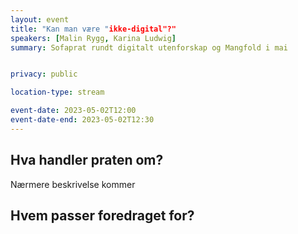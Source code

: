 ```yaml
---
layout: event
title: "Kan man være "ikke-digital"?"
speakers: [Malin Rygg, Karina Ludwig]
summary: Sofaprat rundt digitalt utenforskap og Mangfold i mai


privacy: public

location-type: stream

event-date: 2023-05-02T12:00
event-date-end: 2023-05-02T12:30
---
```

## Hva handler praten om?
Nærmere beskrivelse kommer 
## Hvem passer foredraget for? 
